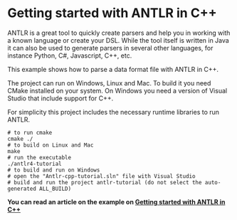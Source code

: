 # Getting started with ANTLR in C++

ANTLR is a great tool to quickly create parsers and help you in working with a known language or create your DSL. While the tool itself is written in Java it can also be used to generate parsers in several other languages, for instance Python, C#, Javascript, C++, etc.

This example shows how to parse a data format file with ANTLR in C++.

The project can run on Windows, Linux and Mac. To build it you need CMake installed on your system. On Windows you need a version of Visual Studio that include support for C++.

For simplicity this project includes the necessary runtime libraries to run ANTLR.

```
# to run cmake
cmake ./
# to build on Linux and Mac
make
# run the executable
./antlr4-tutorial
# to build and run on Windows
# open the "Antlr-cpp-tutorial.sln" file with Visual Studio
# build and run the project antlr-tutorial (do not select the auto-generated ALL_BUILD)
```

**You can read an article on the example on [Getting started with ANTLR in C++](https://tomassetti.me/getting-started-with-antlr-in-cpp/)**
